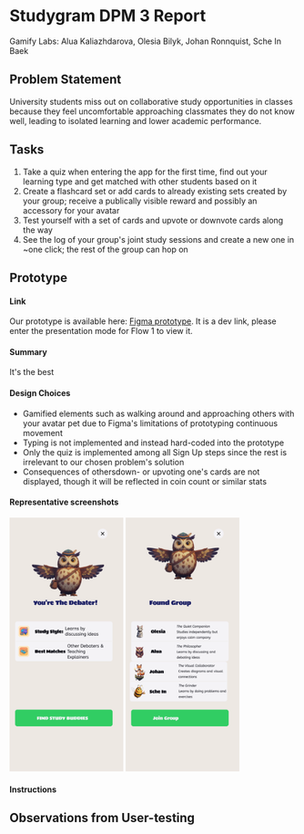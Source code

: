 # Studygram DPM 3 Report
Gamify Labs: Alua Kaliazhdarova, Olesia Bilyk, Johan Ronnquist, Sche In Baek
## Problem Statement
University students miss out on collaborative study opportunities in classes because they feel uncomfortable approaching classmates they do not know well, leading to isolated learning and lower academic performance.

## Tasks
1. Take a quiz when entering the app for the first time, find out your learning type and get matched with other students based on it
1. Create a flashcard set or add cards to already existing sets created by your group; receive a publically visible reward and possibly an accessory for your avatar
1. Test yourself with a set of cards and upvote or downvote cards along the way
1. See the log of your group's joint study sessions and create a new one in ~one click; the rest of the group can hop on

## Prototype
#### Link
Our prototype is available here: [Figma prototype](https://www.figma.com/design/umK9e0xpKP2qjlNV1JeIfc/Studygram?node-id=0-1&m=dev). It is a dev link, please enter the presentation mode for Flow 1 to view it.
#### Summary
It's the best
#### Design Choices
- Gamified elements such as walking around and approaching others with your avatar pet due to Figma's limitations of prototyping continuous movement
- Typing is not implemented and instead hard-coded into the prototype
- Only the quiz is implemented among all Sign Up steps since the rest is irrelevant to our chosen problem's solution
- Consequences of othersdown- or upvoting one's cards are not displayed, though it will be reflected in coin count or similar stats
#### Representative screenshots
<img src="images/learner_type.png" alt="Quiz Result 1" width="200"/>
<img src="images/group_match.png" alt="Quiz Result 2" width="200"/>

#### Instructions

## Observations from User-testing

